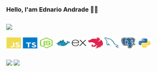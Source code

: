 ### Hello, I'am Ednario Andrade 👨‍💻
##
<div>
  <img height="180em" src="https://github-readme-stats.vercel.app/api/top-langs/?username=ednario&layout=compact&langs_count=7&theme=dracula"/>
</div>

<div style="display: inline_block"><br>
<img align="center" alt="Ednario-JS" height="30" width="40" src="https://raw.githubusercontent.com/devicons/devicon/master/icons/javascript/javascript-plain.svg">
<img align="center" alt="Ednario-TS" height="30" width="40" src="https://raw.githubusercontent.com/devicons/devicon/master/icons/typescript/typescript-plain.svg">
<img align="center" alt="Ednario-Node" height="30" width="40" src="https://raw.githubusercontent.com/devicons/devicon/master/icons/nodejs/nodejs-original.svg">
<img align="center" alt="Ednario-Docker" height="30" width="40" 
src="https://raw.githubusercontent.com/devicons/devicon/master/icons/docker/docker-original.svg">
<img align="center" alt="Ednario-Express" height="30" width="40"
src="https://raw.githubusercontent.com/devicons/devicon/master/icons/express/express-original.svg">
<img align="center" alt="Ednario-Nest" height="30" width="40" 
src="https://github.com/devicons/devicon/blob/master/icons/nestjs/nestjs-plain.svg">
<img align="center" alt="Ednario-MySQL" height="30" width="40" 
src="https://raw.githubusercontent.com/devicons/devicon/master/icons/mysql/mysql-original.svg">
<img align="center" alt="Ednario-Postgresql" height="30" width="40" 
src="https://raw.githubusercontent.com/devicons/devicon/master/icons/postgresql/postgresql-original.svg">
<img align="center" alt="Ednario-Python" height="30" width="40" 
src="https://raw.githubusercontent.com/devicons/devicon/master/icons/python/python-original.svg">

##

<div> 
  <a href="https://instagram.com/ednario_andrade" target="_blank"><img src="https://img.shields.io/badge/-Instagram-%23E4405F?style=for-the-badge&logo=instagram&logoColor=white" target="_blank"></a>
  <a href="https://www.linkedin.com/in/ednario-andrade" target="_blank"><img src="https://img.shields.io/badge/-LinkedIn-%230077B5?style=for-the-badge&logo=linkedin&logoColor=white" target="_blank"></a> 
</div>
